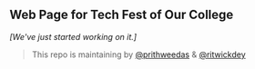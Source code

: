 ## Web Page for Tech Fest of Our College

_[We've just started working on it.]_

> This repo is maintaining by [@prithweedas](https://github.com/prithweedas) & [@ritwickdey](https://github.com/ritwickdey)
